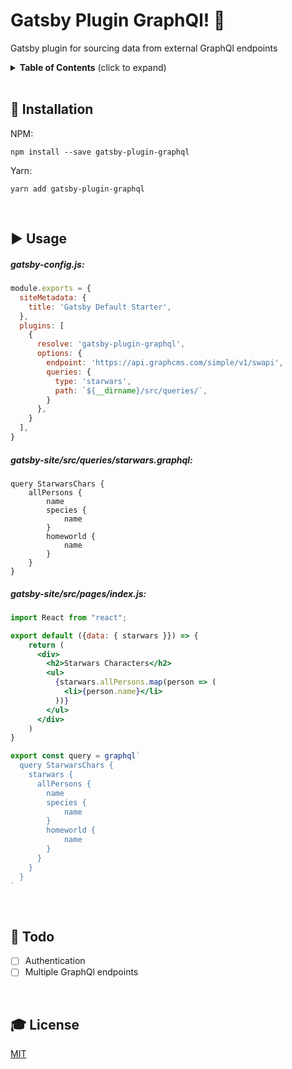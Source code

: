 # Gatsby Plugin GraphQl! 🚀

Gatsby plugin for sourcing data from external GraphQl endpoints


<details>
 <summary><strong>Table of Contents</strong> (click to expand)</summary>

* [Installation](#-installation)
* [Usage](#️-usage)
* [Configuration](#️-configuration)
* [Todo](#️-todo)
* [License](#-license)
</details>


<br />

## 💾  Installation

NPM:
```
npm install --save gatsby-plugin-graphql
```

Yarn:
```
yarn add gatsby-plugin-graphql
```

<br />

## ▶️  Usage

##### gatsby-config.js:
```js
module.exports = {
  siteMetadata: {
    title: 'Gatsby Default Starter',
  },
  plugins: [
    {
      resolve: 'gatsby-plugin-graphql',
      options: {
        endpoint: 'https://api.graphcms.com/simple/v1/swapi',
        queries: {
          type: 'starwars',
          path: `${__dirname}/src/queries/`,
        }
      },
    }
  ],
}

```

##### gatsby-site/src/queries/starwars.graphql:
```
query StarwarsChars { 
    allPersons {
        name
        species {
            name
        }
        homeworld {
            name
        }
    }
}
````

##### gatsby-site/src/pages/index.js:
```jsx
import React from "react";

export default ({data: { starwars }}) => {
    return (
      <div>
        <h2>Starwars Characters</h2>
        <ul>
          {starwars.allPersons.map(person => (
            <li>{person.name}</li>
          ))}
        </ul>
      </div>
    )
}

export const query = graphql`
  query StarwarsChars {
    starwars {
      allPersons {
        name
        species {
            name
        }
        homeworld {
            name
        }
      }
    }
  }
`
````


<br />

## 📝 Todo

- [ ] Authentication
- [ ] Multiple GraphQl endpoints

<br />

## 🎓 License

[MIT](http://webpro.mit-license.org/)